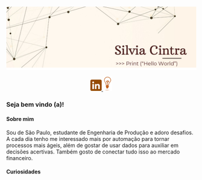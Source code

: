 ![Capa](https://github.com/SilviaCintra/SilviaCintra/blob/main/Capa.png)
<p align=center> 
  <a href = "https://www.linkedin.com/in/silvia-de-f%C3%A1tima-cintra-curado-432637178/"><img src="Linkedin1.png" width = 30px> </a> 
  <a href = "https://sites.google.com/view/portfliosilviacintra/in%C3%ADcio"><img src="portfolio.jpg" width = 25px> </a> 
</p>

### Seja bem vindo (a)!

#### Sobre mim
Sou de São Paulo, estudante de Engenharia de Produção e adoro desafios. 
A cada dia tenho me interessado mais por automação para tornar processos mais ágeis, além de gostar de usar dados para auxiliar em decisões acertivas. Também gosto de conectar tudo isso ao mercado financeiro.

#### Curiosidades


